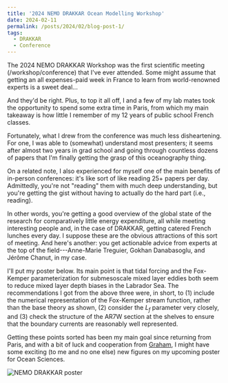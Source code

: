 ```yaml
---
title: '2024 NEMO DRAKKAR Ocean Modelling Workshop'
date: 2024-02-11
permalink: /posts/2024/02/blog-post-1/
tags:
  - DRAKKAR
  - Conference
---
```


The 2024 NEMO DRAKKAR Workshop was the first scientific meeting (/workshop/conference) that I've ever attended. Some might assume that getting an all expenses-paid week in France to learn from world-renowned experts is a sweet deal... 

And they'd be right. Plus, to top it all off, I and a few of my lab mates took the opportunity to spend some extra time in Paris, from which my main takeaway is how little I remember of my 12 years of public school French classes. 

Fortunately, what I drew from the conference was much less disheartening. For one, I was able to (somewhat) understand most presenters; it seems after almost two years in grad school and going through countless dozens of papers that I'm finally getting the grasp of this oceanography thing. 

On a related note, I also experienced for myself one of the main benefits of in-person conferences: it's like sort of like reading 25+ papers per day. Admittedly, you're not "reading" them with much deep understanding, but you're getting the gist without having to actually do the hard part (i.e., reading). 

In other words, you're getting a good overview of the global state of the research for comparatively little energy expenditure, all while meeting interesting people and, in the case of DRAKKAR, getting catered French lunches every day. I suppose these are the obvious attractions of this sort of meeting. And here's another: you get actionable advice from experts at the top of the field---Anne-Marie Treguier, Gokhan Danabasoglu, and Jérôme Chanut, in my case. 

I'll put my poster below. Its main point is that tidal forcing and the Fox-Kemper parameterization for submesoscale mixed layer eddies both seem to reduce mixed layer depth biases in the Labrador Sea. The recommendations I got from the above three were, in short, to (1) include the numerical representation of the Fox-Kemper stream function, rather than the base theory as shown, (2) consider the $L_f$ parameter very closely, and (3) check the structure of the AR7W section at the shelves to ensure that the boundary currents are reasonably well represented.

Getting these points sorted has been my main goal since returning from Paris, and with a bit of luck and cooperation from [Graham](https://docs.alliancecan.ca/wiki/Graham), I might have some exciting (to me and no one else) new figures on my upcoming poster for Ocean Sciences.

![NEMO DRAKKAR poster](/images/Brown_POSTER.png)